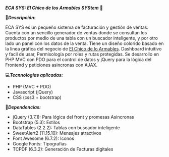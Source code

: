 ***ECA SYS: El Chico de los Armables SYStem*** 🚗

📃***Descripción:***

ECA SYS es un pequeño sistema de facturación y gestión de ventas. Cuenta con un sencillo generador de ventas donde se consultan los productos por medio de una tabla con un buscador inteligente, y por otro lado un panel con los datos de la venta. Tiene un diseño colorido basado en la linea gráfica del negocio de [El Chico de lo Armables](https://www.instagram.com/elchico_delos_armables?igsh=MTlqcWFxY3gxdDltMg==). Dashboard intuitivo y facil de usar, Permisología por roles y rutas protegidas. Se desarrollo en PHP MVC con PDO para el control de datos y jQuery para la lógica del Frontend y peticiones asincronas con AJAX.

💻***Tecnnologías aplicadas:***

- PHP (MVC + PDO)
- Javascript (jQuery)
- CSS (css3 + bootstrap)


🧰***Dependencias:***

- jQuery (3.7.1): Para lógica del front y promesas Asincronas
- Bootstrap (5.3): Estilos
- DataTables (2.2.2): Tablas con buscador inteligente
- SweetAlert2 (11.15.10): Mensajes atractivos
- Font Awesome (6.7.2): Iconos
- Google Fonts: Tipografias
- TCPDF (6.3.2): Generación de Facturas digitales

